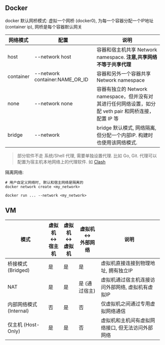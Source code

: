 ## Docker

docker 默认网桥模式: 虚拟一个网桥 (docker0), 为每一个容器分配一个IP地址 (container ip), 网桥是每个容器默认网关

| 网络模式  | 配置                           | 说明                                                                                                  |
| --------- | ------------------------------ | ----------------------------------------------------------------------------------------------------- |
| host      | --network host                 | 容器和宿主机共享 Network namespace. **注意,共享网络不等于共享代理**                                                                    |
| container | --network container:NAME_OR_ID | 容器和另外一个容器共享 Network namespace                                                              |
| none      | --network none                 | 容器有独立的 Network namespace，但并没有对其进行任何网络设置，如分配 veth pair 和网桥连接，配置 IP 等 |
| bridge    | --network                      | bridge 默认模式, 网络隔离, 但分配一个内部IP. 构建时也使用该网络模式.                                                                                       |


> 部分软件不走 系统/Shell 代理, 需要单独设置代理. 比如 Go, Git. 代理可以配置为宿主机本地网络上的代理软件. 如 [Clash](../../Network/VPN/Clash.md)

隔离网络:
```shell
# 用户自定义网络时, 默认和宿主网络是隔离的
docker network create <my_network>

docker run ... --network <my_network>
```

## VM

| 模式                    | 虚拟机</br> <-> </br>宿主机 | 虚拟机</br> <-> </br>虚拟机 | 虚拟机</br> <-> </br>外部网络 | 说明                                             |
| ----------------------- | --------------------------- | --------------------------- | ----------------------------- | ------------------------------------------------ |
| 桥接模式  (Bridged)     | 是                          | 是                          | 是                            | 虚拟机直接连接到物理地址, 拥有独立IP             |
| NAT                     | 是                          | 是                          | 是 (通过宿主)                 | 虚拟机通过宿主机连接访问外部网络, 虚拟机有虚拟IP |
| 内部网络模式 (Internal) | 否                          | 是                          | 否                            | 仅虚拟机之间通过专用虚拟网络通信                                                |
| 仅主机 (Host-Only)      | 是                          | 是                          | 否                            | 虚拟机和主机间有虚拟网络接口, 但无法访问外部网络                                                |
